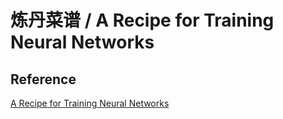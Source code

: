 # 炼丹菜谱 / A Recipe for Training Neural Networks



## Reference

[A Recipe for Training Neural Networks](https://karpathy.github.io/2019/04/25/recipe/)
